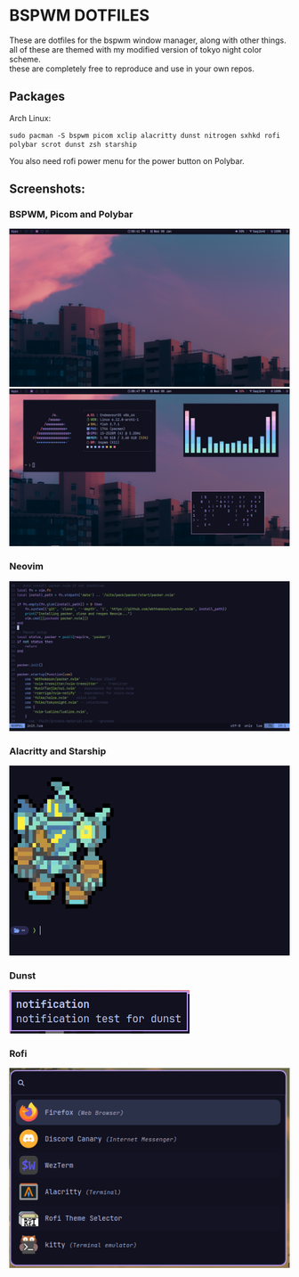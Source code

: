# BSPWM DOTFILES
These are dotfiles for the bspwm window manager, along with other things.\
all of these are themed with my modified version of tokyo night color scheme.\
these are completely free to reproduce and use in your own repos.
## Packages
Arch Linux:
```
sudo pacman -S bspwm picom xclip alacritty dunst nitrogen sxhkd rofi polybar scrot dunst zsh starship
```
You also need rofi power menu for the power button on Polybar.
## Screenshots:
### BSPWM, Picom and Polybar

<img src="assets/bsp.png">

<img src="assets/bspwm.png">

### Neovim

<img src="assets/neovim.png">

### Alacritty and Starship

<img src="assets/alacritty.png">

### Dunst

<img src="assets/dunst.png">

### Rofi

<img src="assets/rofi.png">
